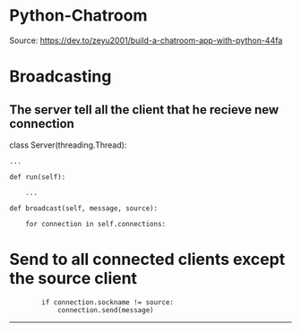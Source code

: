 # Python-Chatroom
Source: https://dev.to/zeyu2001/build-a-chatroom-app-with-python-44fa

<h1>Broadcasting</h1>
<h2> The server tell all the client that he recieve new connection</h2>
class Server(threading.Thread):

    ...

    def run(self):

        ...

    def broadcast(self, message, source):

        for connection in self.connections:

#           Send to all connected clients except the source client
            if connection.sockname != source:
                connection.send(message)

---